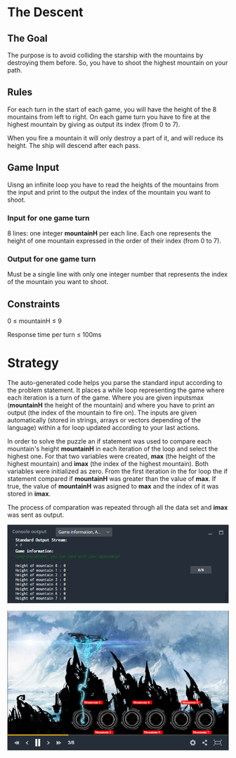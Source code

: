 # The Descent
## 	The Goal
The purpose is to avoid colliding the starship with the mountains by destroying them before. So, you have to shoot the highest mountain on your path.
## Rules
For each turn in the start of each game, you will have the height of the 8 mountains from left to right.
On each game turn you have to fire at the highest mountain by giving as output its index (from 0 to 7).

When you fire a mountain it will only destroy a part of it, and will reduce its height. The ship will descend after each pass.  

## Game Input
Uisng an infinite loop you have to read the heights of the mountains from the input and print to the output the index of the mountain you want to shoot.
### Input for one game turn
8 lines: one integer **mountainH** per each line. Each one represents the height of one mountain expressed in the order of their index (from 0 to 7).
### Output for one game turn
Must be a single line with only one integer number that represents the index of the mountain you want to shoot.
## Constraints

0 ≤ mountainH ≤ 9

Response time per turn ≤ 100ms

# Strategy

The auto-generated code helps you parse the standard input according to the problem statement. It places a while loop representing the game where each iteration is a turn of the game. Where you are given inputsmax (**mountainH** the height of the mountain) and where you have to print an output (the index of the mountain to fire on). The inputs are given automatically (stored in strings, arrays or vectors depending of the language) within a for loop updated according to your last actions.

In order to solve the puzzle an if statement was used to compare each mountain's height **mountainH** in each iteration of the loop and select the highest one. For that two variables were created, **max** (the height of the highest mountain) and **imax** (the index of the highest mountain). Both variables were initialized as zero. From the first iteration in the for loop the if statement compared if **mountainH** was greater than the value of **max**. If true, the value of **mountainH** was asigned to **max** and the index of it was stored in **imax**.    

The process of comparation was repeated through all the data set and **imax** was sent as output.

![](the_descent_co.png)

![](the_descent.png)
